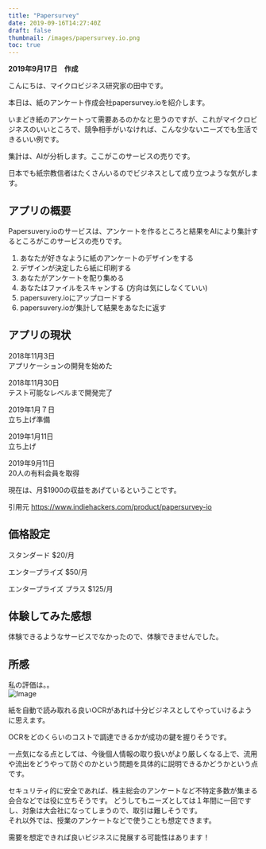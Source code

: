 ```yaml
---
title: "Papersurvey"
date: 2019-09-16T14:27:40Z
draft: false
thumbnail: /images/papersurvey.io.png
toc: true
---
```


**2019年9月17日　作成**

こんにちは、マイクロビジネス研究家の田中です。  

本日は、紙のアンケート作成会社papersurvey.ioを紹介します。  

いまどき紙のアンケートって需要あるのかなと思うのですが、これがマイクロビジネスのいいところで、競争相手がいなければ、こんな少ないニーズでも生活できるいい例です。

集計は、AIが分析します。ここがこのサービスの売りです。

日本でも紙宗教信者はたくさんいるのでビジネスとして成り立つような気がします。

<!--more-->

## アプリの概要

Papersuvery.ioのサービスは、アンケートを作るところと結果をAIにより集計するところがこのサービスの売りです。

1. あなたが好きなように紙のアンケートのデザインをする
2. デザインが決定したら紙に印刷する
3. あなたがアンケートを配り集める
4. あなたはファイルをスキャンする
   (方向は気にしなくていい)
5. papersuvery.ioにアップロードする
6. papersuvery.ioが集計して結果をあなたに返す

## アプリの現状

2018年11月3日　  
アプリケーションの開発を始めた  

2018年11月30日   
テスト可能なレベルまで開発完了  

2019年1月７日　   
立ち上げ準備  

2019年1月11日  
立ち上げ  

2019年9月11日  
20人の有料会員を取得  

現在は、月$1900の収益をあげているということです。

引用元
https://www.indiehackers.com/product/papersurvey-io

## 価格設定

スタンダード
$20/月

エンタープライズ
$50/月

エンタープライズ プラス
$125/月

## 体験してみた感想

体験できるようなサービスでなかったので、体験できませんでした。

## 所感

私の評価は。。  
![Image](/images/Star3.png)

紙を自動で読み取れる良いOCRがあれば十分ビジネスとしてやっていけるように思えます。  

OCRをどのくらいのコストで調達できるかが成功の鍵を握りそうです。

一点気になる点としては、今後個人情報の取り扱いがより厳しくなる上で、流用や流出をどうやって防ぐのかという問題を具体的に説明できるかどうかという点です。

セキュリティ的に安全であれば、株主総会のアンケートなど不特定多数が集まる会合などでは役に立ちそうです。
どうしてもニーズとしては１年間に一回ですし、対象は大会社になってしまうので、取引は難しそうです。  
それ以外では、授業のアンケートなどで使うことも想定できます。  

需要を想定できれば良いビジネスに発展する可能性はあります！



